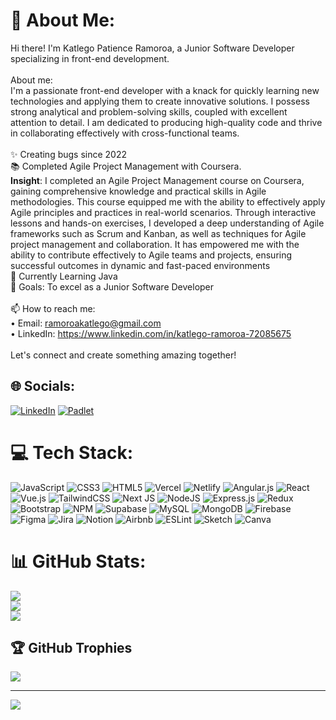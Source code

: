# 💫 About Me:
Hi there! I'm Katlego Patience Ramoroa, a Junior Software Developer specializing in front-end development.<br><br>About me:<br>I'm a passionate front-end developer with a knack for quickly learning new technologies and applying them to create innovative solutions. I possess strong analytical and problem-solving skills, coupled with excellent attention to detail. I am dedicated to producing high-quality code and thrive in collaborating effectively with cross-functional teams.<br><br>✨ Creating bugs since 2022<br>📚 Completed Agile Project Management with Coursera. <br>
<b>Insight</b>: I completed an Agile Project Management course on Coursera, gaining comprehensive knowledge and practical skills in Agile methodologies. This course equipped me with the ability to effectively apply Agile principles and practices in real-world scenarios. Through interactive lessons and hands-on exercises, I developed a deep understanding of Agile frameworks such as Scrum and Kanban, as well as techniques for Agile project management and collaboration. It has empowered me with the ability to contribute effectively to Agile teams and projects, ensuring successful outcomes in dynamic and fast-paced environments <br>🌱 Currently Learning Java<br>🎯 Goals: To excel as a Junior Software Developer<br><br>📫 How to reach me:<br>• Email: ramoroakatlego@gmail.com<br>• LinkedIn: https://www.linkedin.com/in/katlego-ramoroa-72085675<br><br>Let's connect and create something amazing together!


## 🌐 Socials:
[![LinkedIn](https://img.shields.io/badge/LinkedIn-%230077B5.svg?logo=linkedin&logoColor=white)](https://linkedin.com/in/www.linkedin.com/in/katlego-patience-ramoroa-72085675) 
[![Padlet](https://img.shields.io/badge/PADLET-%23F58021.svg?&style=for-the-badge&logo=padlet&logoColor=white)](https://padlet.com/ramoroakatlego/get-to-know-me-l6caqg5whurgld0l)


# 💻 Tech Stack:
![JavaScript](https://img.shields.io/badge/javascript-%23323330.svg?style=for-the-badge&logo=javascript&logoColor=%23F7DF1E) ![CSS3](https://img.shields.io/badge/css3-%231572B6.svg?style=for-the-badge&logo=css3&logoColor=white) ![HTML5](https://img.shields.io/badge/html5-%23E34F26.svg?style=for-the-badge&logo=html5&logoColor=white) ![Vercel](https://img.shields.io/badge/vercel-%23000000.svg?style=for-the-badge&logo=vercel&logoColor=white) ![Netlify](https://img.shields.io/badge/netlify-%23000000.svg?style=for-the-badge&logo=netlify&logoColor=#00C7B7) ![Angular.js](https://img.shields.io/badge/angular.js-%23E23237.svg?style=for-the-badge&logo=angularjs&logoColor=white) ![React](https://img.shields.io/badge/react-%2320232a.svg?style=for-the-badge&logo=react&logoColor=%2361DAFB) ![Vue.js](https://img.shields.io/badge/vue.js-%2335495e.svg?style=for-the-badge&logo=vuedotjs&logoColor=%234FC08D) ![TailwindCSS](https://img.shields.io/badge/tailwindcss-%2338B2AC.svg?style=for-the-badge&logo=tailwind-css&logoColor=white) ![Next JS](https://img.shields.io/badge/Next-black?style=for-the-badge&logo=next.js&logoColor=white) ![NodeJS](https://img.shields.io/badge/node.js-6DA55F?style=for-the-badge&logo=node.js&logoColor=white) ![Express.js](https://img.shields.io/badge/express.js-%23404d59.svg?style=for-the-badge&logo=express&logoColor=%2361DAFB) ![Redux](https://img.shields.io/badge/redux-%23593d88.svg?style=for-the-badge&logo=redux&logoColor=white) ![Bootstrap](https://img.shields.io/badge/bootstrap-%238511FA.svg?style=for-the-badge&logo=bootstrap&logoColor=white) ![NPM](https://img.shields.io/badge/NPM-%23CB3837.svg?style=for-the-badge&logo=npm&logoColor=white) ![Supabase](https://img.shields.io/badge/Supabase-3ECF8E?style=for-the-badge&logo=supabase&logoColor=white) ![MySQL](https://img.shields.io/badge/mysql-%2300000f.svg?style=for-the-badge&logo=mysql&logoColor=white) ![MongoDB](https://img.shields.io/badge/MongoDB-%234ea94b.svg?style=for-the-badge&logo=mongodb&logoColor=white) ![Firebase](https://img.shields.io/badge/Firebase-039BE5?style=for-the-badge&logo=Firebase&logoColor=white) ![Figma](https://img.shields.io/badge/figma-%23F24E1E.svg?style=for-the-badge&logo=figma&logoColor=white) ![Jira](https://img.shields.io/badge/jira-%230A0FFF.svg?style=for-the-badge&logo=jira&logoColor=white) ![Notion](https://img.shields.io/badge/Notion-%23000000.svg?style=for-the-badge&logo=notion&logoColor=white) ![Airbnb](https://img.shields.io/badge/Airbnb-%23ff5a5f.svg?style=for-the-badge&logo=Airbnb&logoColor=white) ![ESLint](https://img.shields.io/badge/ESLint-4B3263?style=for-the-badge&logo=eslint&logoColor=white) ![Sketch](https://img.shields.io/badge/Sketch-FFB387?style=for-the-badge&logo=sketch&logoColor=black) ![Canva](https://img.shields.io/badge/Canva-%2300C4CC.svg?style=for-the-badge&logo=Canva&logoColor=white)
# 📊 GitHub Stats:
![](https://github-readme-stats.vercel.app/api?username=GirlKat17&theme=dark&hide_border=false&include_all_commits=true&count_private=true)<br/>
![](https://github-readme-streak-stats.herokuapp.com/?user=GirlKat17&theme=dark&hide_border=false)<br/>
![](https://github-readme-stats.vercel.app/api/top-langs/?username=GirlKat17&theme=dark&hide_border=false&include_all_commits=true&count_private=true&layout=compact)

## 🏆 GitHub Trophies
![](https://github-profile-trophy.vercel.app/?username=GirlKat17&theme=radical&no-frame=false&no-bg=true&margin-w=4)

---
[![](https://visitcount.itsvg.in/api?id=GirlKat17&icon=0&color=0)](https://visitcount.itsvg.in)

<!-- Proudly created with GPRM ( https://gprm.itsvg.in ) -->
